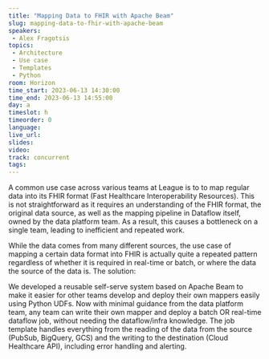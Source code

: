 ```yaml
---
title: "Mapping Data to FHIR with Apache Beam"
slug: mapping-data-to-fhir-with-apache-beam
speakers:
 - Alex Fragotsis
topics:
 - Architecture
 - Use case
 - Templates
 - Python
room: Horizon
time_start: 2023-06-13 14:30:00
time_end: 2023-06-13 14:55:00
day: a
timeslot: h
timeorder: 0
language: 
live_url: 
slides: 
video: 
track: concurrent
tags:
---
```


A common use case across various teams at League is to to map regular data into its FHIR format (Fast Healthcare Interoperability Resources). This is not straightforward as it requires an understanding of the FHIR format, the original data source, as well as the mapping pipeline in Dataflow itself, owned by the data platform team. As a result, this causes a bottleneck on a single team, leading to inefficient and repeated work. 
 
 
 
 While the data comes from many different sources, the use case of mapping a certain data format into FHIR is actually quite a repeated pattern regardless of whether it is required in real-time or batch, or where the data the source of the data is. The solution: 
 
 We developed a reusable self-serve system based on Apache Beam to make it easier for other teams develop and deploy their own mappers easily using Python UDFs. Now with minimal guidance from the data platform team, any team can write their own mapper and deploy a batch OR real-time dataflow job, without needing the dataflow/infra knowledge. The job template handles everything from the reading of the data from the source (PubSub, BigQuery, GCS) and the writing to the destination (Cloud Healthcare API), including error handling and alerting.